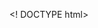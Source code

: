 <! DOCTYPE html>
<html lang="es">
<head>
    <title> inicio</title>
    <meta charset="utf-8">
    <link rel="stylesheet" type="text/css" href="ini.css">
	<style>
	body {
	background-image: url('mesirve.gif');
	background-repeat: no-repeat;
	background-attachment: fixed;
	background-size: cover;
	}
	
	</style>
	
</head>
<body>
<div id="contenedor">
  <form>
<div id="p"><label for="user"><h3> <center>NOMBRES </h3></center></label></div>
<input type="text" id="fname" name="fname"> </br></br>
 <div id="p"><label for="fname"> <h3><center>APELLIDOS</h3></center></label></div>
<input type="text" id="fname" name="fname"> </br></br>
<div id="p"><label for="fname"><h3> <center>CORREO ELECTRONICO</center></h3></label></div>
<input type="text" id="fname" name="fname"> </br></br>
<div id="p"><label for="fname"> <h3><center>USUARIO</center></h3></label></div>
<input type="text" id="fname" name="fname"> </br></br>
<input type="submit" value="Submit"></br></br>
 </form> </div>
</body>
</html>
